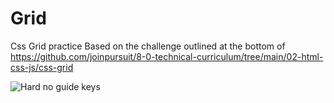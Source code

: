 # Grid
Css Grid practice
Based on the challenge outlined at the bottom of https://github.com/joinpursuit/8-0-technical-curriculum/tree/main/02-html-css-js/css-grid

![Hard no guide keys](Shttps://github.com/BennyZ3/Grid/blob/21bac6dd335f9045d7899b1e9aa8ea5c16bca080/Screen%20Shot%202021-09-17%20at%204.32.04%20PM.png)

